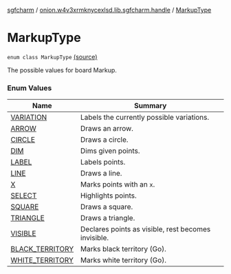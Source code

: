 [sgfcharm](../../index.md) / [onion.w4v3xrmknycexlsd.lib.sgfcharm.handle](../index.md) / [MarkupType](./index.md)

# MarkupType

`enum class MarkupType` [(source)](https://github.com/w4v3/sgfcharm/tree/master/sgfcharm/src/main/java/onion/w4v3xrmknycexlsd/lib/sgfcharm/handle/SgfData.kt#L71)

The possible values for board Markup.

### Enum Values

| Name | Summary |
|---|---|
| [VARIATION](-v-a-r-i-a-t-i-o-n.md) | Labels the currently possible variations. |
| [ARROW](-a-r-r-o-w.md) | Draws an arrow. |
| [CIRCLE](-c-i-r-c-l-e.md) | Draws a circle. |
| [DIM](-d-i-m.md) | Dims given points. |
| [LABEL](-l-a-b-e-l.md) | Labels points. |
| [LINE](-l-i-n-e.md) | Draws a line. |
| [X](-x.md) | Marks points with an `x`. |
| [SELECT](-s-e-l-e-c-t.md) | Highlights points. |
| [SQUARE](-s-q-u-a-r-e.md) | Draws a square. |
| [TRIANGLE](-t-r-i-a-n-g-l-e.md) | Draws a triangle. |
| [VISIBLE](-v-i-s-i-b-l-e.md) | Declares points as visible, rest becomes invisible. |
| [BLACK_TERRITORY](-b-l-a-c-k_-t-e-r-r-i-t-o-r-y.md) | Marks black territory (Go). |
| [WHITE_TERRITORY](-w-h-i-t-e_-t-e-r-r-i-t-o-r-y.md) | Marks white territory (Go). |
